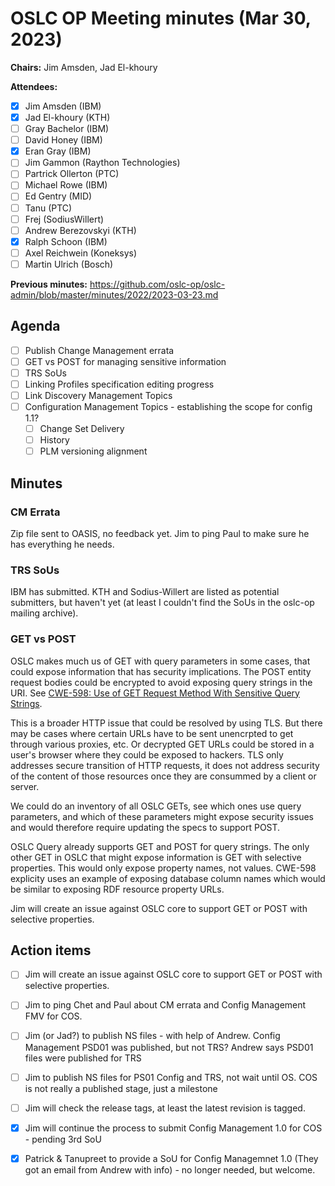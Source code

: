 # OSLC OP Meeting minutes (Mar 30, 2023)

**Chairs:** Jim Amsden, Jad El-khoury

**Attendees:** 

- [x] Jim Amsden (IBM)
- [x] Jad El-khoury (KTH)
- [ ] Gray Bachelor (IBM)
- [ ] David Honey (IBM)
- [x] Eran Gray (IBM)
- [ ] Jim Gammon (Raython Technologies)
- [ ] Partrick Ollerton (PTC)
- [ ] Michael Rowe (IBM)
- [ ] Ed Gentry (MID)
- [ ] Tanu (PTC)
- [ ] Frej (SodiusWillert)
- [ ] Andrew Berezovskyi (KTH)
- [x] Ralph Schoon (IBM)
- [ ] Axel Reichwein (Koneksys)
- [ ] Martin Ulrich (Bosch)

**Previous minutes:** https://github.com/oslc-op/oslc-admin/blob/master/minutes/2022/2023-03-23.md

## Agenda
- [ ] Publish Change Management errata
- [ ] GET vs POST for managing sensitive information
- [ ] TRS SoUs
- [ ] Linking Profiles specification editing progress
- [ ] Link Discovery Management Topics
- [ ] Configuration Management Topics - establishing the scope for config 1.1?
    - [ ] Change Set Delivery
    - [ ] History
    - [ ] PLM versioning alignment

## Minutes

### CM Errata

Zip file sent to OASIS, no feedback yet. Jim to ping Paul to make sure he has everything he needs.

### TRS SoUs

IBM has submitted. KTH and Sodius-Willert are listed as potential submitters, but haven't yet (at least I couldn't find the SoUs in the oslc-op mailing archive).

### GET vs POST

OSLC makes much us of GET with query parameters in some cases, that could expose information that has security implications. The POST entity request bodies could be encrypted to avoid exposing query strings in the URI. See [CWE-598: Use of GET Request Method With Sensitive Query Strings](https://cwe.mitre.org/data/definitions/598.html).

This is a broader HTTP issue that could be resolved by using TLS. But there may be cases where certain URLs have to be sent unencrpted to get through various proxies, etc. Or decrypted GET URLs could be stored in a user's browser where they could be exposed to hackers. TLS only addresses secure transition of HTTP requests, it does not address security of the content of those resources once they are consummed by a client or server. 

We could do an inventory of all OSLC GETs, see which ones use query parameters, and which of these parameters might expose security issues and would therefore require updating the specs to support POST.

OSLC Query already supports GET and POST for query strings. The only other GET in OSLC that might expose information is GET with selective properties. This would only expose property names, not values. CWE-598 explicity uses an example of exposing database column names which would be similar to exposing RDF resource property URLs. 

Jim will create an issue against OSLC core to support GET or POST with selective properties.


## Action items

- [ ] Jim will create an issue against OSLC core to support GET or POST with selective properties.
- [ ] Jim to ping Chet and Paul about CM errata and Config Management FMV for COS.


- [ ] Jim (or Jad?) to publish NS files - with help of Andrew. Config Management PSD01 was published, but not TRS? Andrew says PSD01 files were published for TRS 
- [ ] Jim to publish NS files for PS01 Config and TRS, not wait until OS. COS is not really a published stage, just a milestone 

- [ ] Jim will check the release tags, at least the latest revision is tagged.
- [x] Jim will continue the process to submit Config Management 1.0 for COS - pending 3rd SoU
- [x] Patrick & Tanupreet to provide a SoU for Config Managemnet 1.0 (They got an email from Andrew with info) - no longer needed, but welcome.



